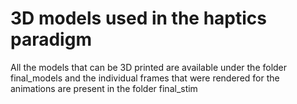 # 3D models used in the haptics paradigm

All the models that can be 3D printed are available under the folder final_models and the individual frames that were rendered for the animations are present in the folder final_stim
